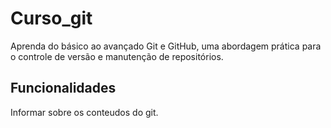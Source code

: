 # Curso_git
Aprenda do básico ao avançado Git e GitHub, uma abordagem prática para o controle de versão e manutenção de repositórios.

## Funcionalidades

Informar sobre os conteudos do git.
